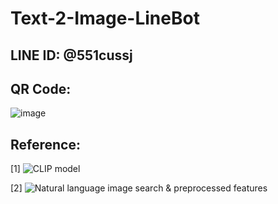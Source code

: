 # Text-2-Image-LineBot

## LINE ID: @551cussj

## QR Code: 
![image](https://user-images.githubusercontent.com/44457138/166197001-80bfa815-f10d-4155-9507-8c756874d976.png)


## Reference:
[1] ![CLIP model](https://github.com/openai/CLIP)

[2] ![Natural language image search & preprocessed features](https://github.com/haltakov/natural-language-image-search)
